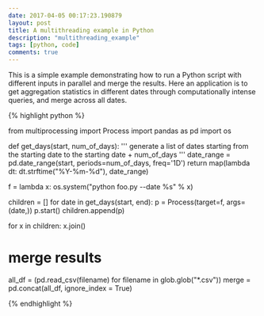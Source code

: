 ```yaml
---
date: 2017-04-05 00:17:23.190879
layout: post
title: A multithreading example in Python
description: "multithreading_example"
tags: [python, code]
comments: true
---
```


This is a simple example demonstrating how to run a Python script with different inputs in parallel and merge the results. Here an application is to get aggregation statistics in different dates through computationally intense queries, and merge across all dates.

{% highlight python %}

from multiprocessing import Process
import pandas as pd 
import os

def get_days(start, num_of_days):
    ''' generate a list of dates starting from the starting date
    to the starting date + num_of_days
    '''
    date_range = pd.date_range(start, periods=num_of_days, freq='1D')
    return map(lambda dt: dt.strftime("%Y-%m-%d"), date_range)

f = lambda x: os.system("python foo.py --date %s" % x)

children = []
for date in get_days(start, end):
    p = Process(target=f, args=(date,))
    p.start()
    children.append(p)

for x in children:
    x.join()
  
# merge results
all_df = (pd.read_csv(filename) for filename in glob.glob("*.csv"))
merge = pd.concat(all_df, ignore_index = True)
    
{% endhighlight %}